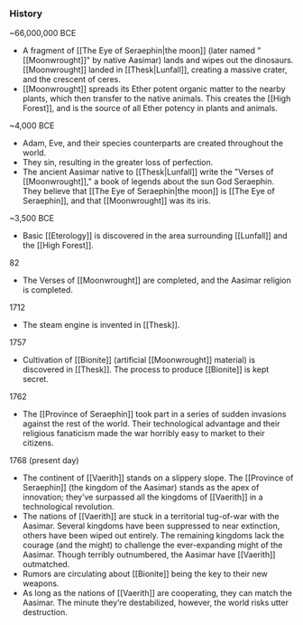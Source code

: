 ### History
~66,000,000 BCE
- A fragment of [[The Eye of Seraephin|the moon]] (later named "[[Moonwrought]]" by native Aasimar) lands and wipes out the dinosaurs. [[Moonwrought]] landed in [[Thesk|Lunfall]], creating a massive crater, and the crescent of ceres.
- [[Moonwrought]] spreads its Ether potent organic matter to the nearby plants, which then transfer to the native animals. This creates the [[High Forest]], and is the source of all Ether potency in plants and animals.

~4,000 BCE
- Adam, Eve, and their species counterparts are created throughout the world. 
- They sin, resulting in the greater loss of perfection.
- The ancient Aasimar native to [[Thesk|Lunfall]] write the "Verses of [[Moonwrought]]," a book of legends about the sun God Seraephin. They believe that [[The Eye of Seraephin|the moon]] is [[The Eye of Seraephin]], and that [[Moonwrought]] was its iris. 

~3,500 BCE
- Basic [[Eterology]] is discovered in the area surrounding [[Lunfall]] and the [[High Forest]]. 

82
- The Verses of [[Moonwrought]] are completed, and the Aasimar religion is completed. 

1712
- The steam engine is invented in [[Thesk]].

1757
- Cultivation of [[Bionite]] (artificial [[Moonwrought]] material) is discovered in [[Thesk]]. The process to produce [[Bionite]] is kept secret.

1762
- The [[Province of Seraephin]] took part in a series of sudden invasions against the rest of the world. Their technological advantage and their religious fanaticism made the war horribly easy to market to their citizens.

1768 (present day)
- The continent of [[Vaerith]] stands on a slippery slope. The [[Province of Seraephin]] (the kingdom of the Aasimar) stands as the apex of innovation; they’ve surpassed all the kingdoms of [[Vaerith]] in a technological revolution.
- The nations of [[Vaerith]] are stuck in a territorial tug-of-war with the Aasimar. Several kingdoms have been suppressed to near extinction, others have been wiped out entirely. The remaining kingdoms lack the courage (and the might) to challenge the ever-expanding might of the Aasimar. Though terribly outnumbered, the Aasimar have [[Vaerith]] outmatched.
- Rumors are circulating about [[Bionite]] being the key to their new weapons.
- As long as the nations of [[Vaerith]] are cooperating, they can match the Aasimar. The minute they’re destabilized, however, the world risks utter destruction.